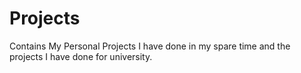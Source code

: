 # Projects
Contains My Personal Projects I have done in my spare time and the projects I have done for university. 
